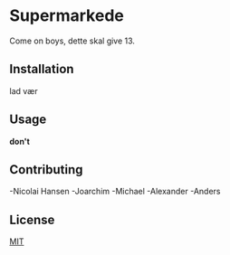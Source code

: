 # Supermarkede
Come on boys, dette skal give 13.

## Installation
lad vær

## Usage
**don't**

## Contributing
-Nicolai Hansen
-Joarchim
-Michael
-Alexander
-Anders

## License
[MIT](https://choosealicense.com/licenses/mit/)
